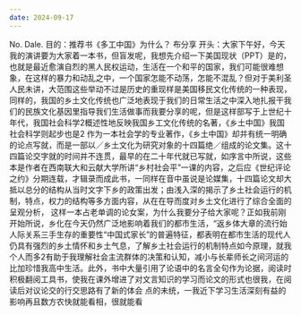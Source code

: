 ```yaml
---
date: 2024-09-17
---
```


No.
Dale.
目的：推荐书《多工中国》为什么？
布分享
开头：大家下午好，今天我的演讲要为大家着一本书，但盲发呢，我想先介绍一下美国现状（PPT）是的，也就是最近愈演自烈的黑人民权运动，生活在一个和平的国家，我们可能很难想象，在这样的暴力和动乱之中，一个国家怎能不动荡，怎能不混乱？但对于美利圣人民未讲，大范围这些举动不过是历史的重现样是美国移民文化传统的一种表现，同样的，我国的乡土文化传统也广泛地表现于我们的日常生活之中深入地扎报干我们的民族文化基因里指导我们生活做事而我要分享的呢，但是这样部写于上世纪十年代，我国社会科学2概述性地反映我国乡工文化传统的名著，《乡土中国》我国社会科学则起步也是2
作为一本社会学的专业著作，《乡土中国》却并有统一明确的论点写就，而是一部以／乡土文化为研究对象的十四篇绝／组成的论文集。这十四篇论交字就的时间并不连贯，最早的在二十年代就已写就，如序言中所说，这些本是作者在西南联大和云献大学所讲“乡村社会平”一课的内容，之后应《世纪评论之约》分期连载，才辑录而成此书，一同样在音中虽说是论媒集，十四篇论文却大抵以总分的结构从当时文字下乡的政策出发；由浅入深的揭示了乡土社会运行的机制，特点，权力的结构等多方面内容，从在在导而度对乡土文化进行了综合全面的呈观分析，
这样一本占老单调的论女案，为什么我要分子给大家呢？正如我前刚开始所说，乡化在今天仍然广泛地影响着我们的都市生活，“返乡体大章的流行始人际关系三手生存的重要性“中国式家长”的普遍特征，都表明在都市生活的现代人仍具有强烈的乡土情怀和乡土气息，了解乡土社会运行的机制特点如今原理，就我个人而多2有助于我理解社会主流群体的决策和认知，减小与长辈师长之间河运的比加珍惜我高中生活。此外，书中大量引用了论语中的名言全句作为论据，阅读时积极翻阅工具书，使我在课外增进了对文言知识的学习而论文的形式也很我，在阅读后对议论交的行交思路有了新的体会
点的未统，一我近下学习生活深刻有益的影响再且数方农快就能看相，很就能看
